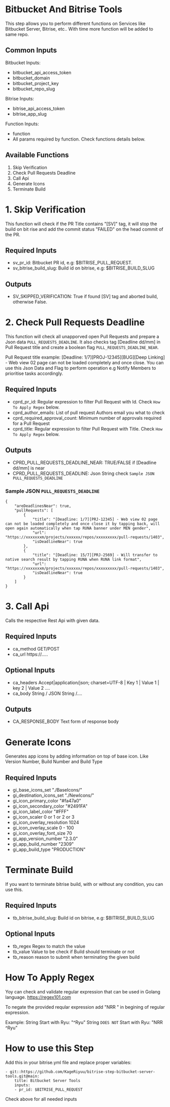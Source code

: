 # Bitbucket And Bitrise Tools

This step allows you to perform different functions on Services like Bitbucket Server, Bitrise, etc..
With time more function will be added to same repo.

## Common Inputs

Bitbucket Inputs:
- bitbucket_api_access_token
- bitbucket_domain
- bitbucket_project_key
- bitbucket_repo_slug

Bitrise Inputs:
- bitrise_api_access_token
- bitrise_app_slug

Function Inputs:
- function
- All params required by function. Check functions details below.

## Available Functions

1. Skip Verification
2. Check Pull Requests Deadline
3. Call Api
4. Generate Icons
5. Terminate Build

# 1. Skip Verification
This function will check if the PR Title contains "[SV]" tag, it will stop the build on bit rise and add the commit status "FAILED" on the head commit of the PR.

## Required Inputs
- sv_pr_id:                    Bitbucket PR id, e.g: $BITRISE_PULL_REQUEST.
- sv_bitrise_build_slug:       Build id on bitrise, e.g: $BITRISE_BUILD_SLUG

## Outputs
- SV_SKIPPED_VERIFICATION:        True if found [SV] tag and aborted build, otherwise False.

# 2. Check Pull Requests Deadline
This function will check all unapporved open Pull Requests and prepare a Json data `PULL_REQUESTS_DEADLINE`. It also checks tag [Deadline dd/mm] in Pull Request title and create a boolean flag `PULL_REQUESTS_DEADLINE_NEAR`. 

Pull Request title example:
[Deadline: 1/7][PROJ-12345][BUG][Deep Linking] - Web view 02 page can not be loaded completely and once close.
You can use this Json Data and Flag to perform operation e.g Notify Members to prioritise tasks accordingly.

## Required Inputs
- cprd_pr_id:                        Regular expression to filter Pull Request with Id. Check `How To Apply Regex` below.
- cprd_author_emails:                       List of pull request Authors email you what to check
- cprd_required_approval_count:      Minimum number of approvals required for a Pull Request
- cprd_title:                        Regular expression to filter Pull Request with Title. Check `How To Apply Regex` below.

## Outputs
- CPRD_PULL_REQUESTS_DEADLINE_NEAR:      TRUE/FALSE if [Deadline dd/mm] is near 
- CPRD_PULL_REQUESTS_DEADLINE:           Json String check `Sample JSON PULL_REQUESTS_DEADLINE`

### Sample JSON `PULL_REQUESTS_DEADLINE`
```
{
    "areDeadlinesNear": true,
    "pullRequests": [
        {
            "title": "[Deadline: 1/7][PRJ-12345] - Web view 02 page can not be loaded completely and once close it by tapping back, will open again automatically when tap RUNA banner under MEN gender",
            "url": "https://xxxxxxxm/projects/xxxxxx/repos/xxxxxxxxx/pull-requests/1403",
            "isDeadlineNear": true
        },
        {
            "title": "[Deadline: 15/7][PRJ-2569] - Will transfer to native search result by tapping RUNA when RUNA link format",
            "url": "https://xxxxxxxm/projects/xxxxxx/repos/xxxxxxxxx/pull-requests/1403",
            "isDeadlineNear": true
        }
    ]
}
```
# 3. Call Api
Calls the respective Rest Api with given data.

## Required Inputs
- ca_method            GET/POST
- ca_url               https://.....

## Optional Inputs
- ca_headers           Accept|application/json; charset=UTF-8 | Key 1 | Value 1 | key 2 | Value 2 ....
- ca_body              String / JSON String /....

## Outputs
- CA_RESPONSE_BODY      Text form of response body

# Generate Icons
Generates app icons by adding information on top of base icon. Like Version Number, Build Number and Build Type

## Required Inputs

- gi_base_icons_set                    "./BaseIcons/"
- gi_destination_icons_set             "./NewIcons/"
- gi_icon_primary_color                "#fa47a0"
- gi_icon_secondary_color              "#2491FA"
- gi_icon_label_color                  "#FFF"
- gi_icon_scaler                       0 or 1 or 2 or 3
- gi_icon_overlay_resolution           1024
- gi_icon_overlay_scale                0 - 100
- gi_icon_overlay_font_size            70
- gi_app_version_number                "2.3.0"
- gi_app_build_number                  "2309"
- gi_app_build_type                    "PRODUCTION"

# Terminate Build
If you want to terminate bitrise build, with or without any condition, you can use this.

## Required Inputs
- tb_bitrise_build_slug:                Build id on bitrise, e.g: $BITRISE_BUILD_SLUG

## Optional Inputs
- tb_regex                             Regex to match the value
- tb_value                             Value to be check if Build should terminate or not
- tb_reason                            reason to submit when terminating the given build

# How To Apply Regex

Yoy can check and validate regular expression that can be used in Golang language.
https://regex101.com

To negate the provided reqular expression add "NRR " in begining of regular expression.

Example:
String Start with Ryu: "^Ryu"
String `DOES NOT` Start with Ryu: "NRR ^Ryu"

# How to use this Step

Add this in your bitrise.yml file and replace proper variables:

```
- git::https://github.com/KageRiyuu/bitrise-step-bitbucket-server-tools.git@main:
    title: Bitbucket Server Tools
    inputs:
    - pr_id: $BITRISE_PULL_REQUEST
```
Check above for all needed inputs